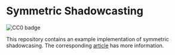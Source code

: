 # Symmetric Shadowcasting

![CC0 badge](https://licensebuttons.net/p/zero/1.0/80x15.png)

This repository contains an example implementation of symmetric shadowcasing.
The corresponding [article](https://www.albertford.com/shadowcasting/) has more information.
